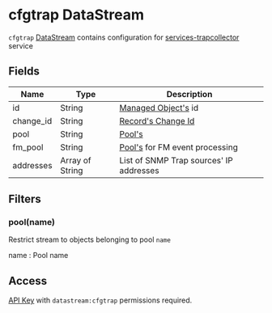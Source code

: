 # cfgtrap DataStream

`cfgtrap` [DataStream](index.md) contains configuration
for [services-trapcollector](../../../../admin/reference/services/trapcollector.md) service

## Fields

| Name      | Type            | Description                                                |
| --------- | --------------- | ---------------------------------------------------------- |
| id        | String          | [Managed Object's](../../../../user/reference/concepts/managed-object/index.md) id       |
| change_id | String          | [Record's Change Id](index.md#change-id)                   |
| pool      | String          | [Pool's](../../../../user/reference/concepts/pool/index.md)                         |
| fm_pool   | String          | [Pool's](../../../../user/reference/concepts/pool/index.md) for FM event processing |
| addresses | Array of String | List of SNMP Trap sources' IP addresses                    |

## Filters

### pool(name)

Restrict stream to objects belonging to pool `name`

name
: Pool name

## Access
[](../../../../user/reference/concepts/managed-object-profile/index.md)
[API Key](../../../../user/reference/concepts/apikey/index.md) with `datastream:cfgtrap` permissions
required.
